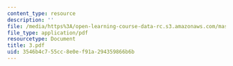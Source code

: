```yaml
---
content_type: resource
description: ''
file: /media/https%3A/open-learning-course-data-rc.s3.amazonaws.com/mas-666-developmental-entrepreneurship-fall-2003/3546b4c755cc8e0ef91a294359866b6b_3.pdf
file_type: application/pdf
resourcetype: Document
title: 3.pdf
uid: 3546b4c7-55cc-8e0e-f91a-294359866b6b
---
```


